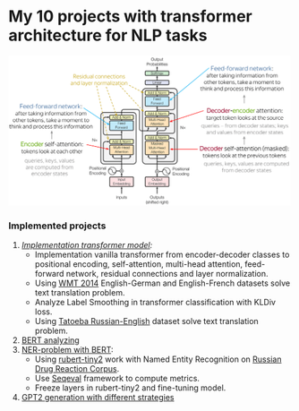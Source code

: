 # My 10 projects with transformer architecture for NLP tasks
![image](transformers.png)

### Implemented projects
1) *[Implementation transformer model](https://github.com/Arseny5/nlp-personal-projects/tree/main/01-implement-vanilla-transformer):*
   - Implementation vanilla transformer from encoder-decoder classes to positional encoding, self-attention, multi-head attention, feed-forward network, residual connections and layer normalization.
   - Using [WMT 2014](https://huggingface.co/datasets/wmt14) English-German and English-French datasets solve text translation problem.
   - Analyze Label Smoothing in transformer classification with KLDiv loss.
   - Using [Tatoeba Russian-English](https://huggingface.co/datasets/tatoeba) dataset solve text translation problem.
3) [BERT analyzing](https://github.com/Arseny5/nlp-personal-projects/tree/main/03-bert-for-NER)
4) [NER-problem with BERT](https://github.com/Arseny5/nlp-personal-projects/tree/main/03-bert-for-NER):
   - Using [rubert-tiny2](https://huggingface.co/cointegrated/rubert-tiny2) work with Named Entity Recognition on [Russian Drug Reaction Corpus](https://github.com/cimm-kzn/RuDReC).
   - Use [Seqeval](https://github.com/chakki-works/seqeval) framework to compute metrics.
   - Freeze layers in rubert-tiny2 and fine-tuning model.
5) [GPT2 generation with different strategies](https://github.com/Arseny5/nlp-personal-projects/tree/main/03-bert-for-NER)
